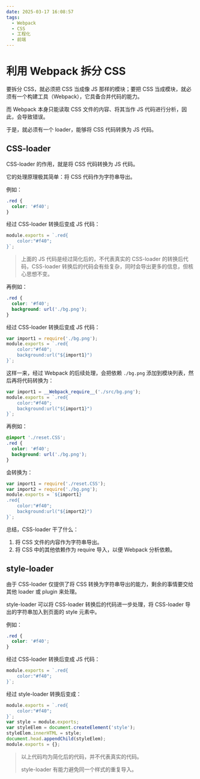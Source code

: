 ```yaml
---
date: 2025-03-17 16:08:57
tags:
  - Webpack
  - CSS
  - 工程化
  - 前端
---
```


# 利用 Webpack 拆分 CSS

要拆分 CSS，就必须把 CSS 当成像 JS 那样的模块；要把 CSS 当成模块，就必须有一个构建工具（Webpack），它具备合并代码的能力。

而 Webpack 本身只能读取 CSS 文件的内容、将其当作 JS 代码进行分析，因此，会导致错误。

于是，就必须有一个 loader，能够将 CSS 代码转换为 JS 代码。

## CSS-loader

CSS-loader 的作用，就是将 CSS 代码转换为 JS 代码。

它的处理原理极其简单：将 CSS 代码作为字符串导出。

例如：

```CSS
.red {
  color: '#f40';
}
```

经过 CSS-loader 转换后变成 JS 代码：

```JavaScript
module.exports = `.red{
    color:"#f40";
}`;
```

> 上面的 JS 代码是经过简化后的，不代表真实的 CSS-loader 的转换后代码，CSS-loader 转换后的代码会有些复杂，同时会导出更多的信息，但核心思想不变。

再例如：

```CSS
.red {
  color: '#f40';
  background: url('./bg.png');
}
```

经过 CSS-loader 转换后变成 JS 代码：

```JavaScript
var import1 = require('./bg.png');
module.exports = `.red{
    color:"#f40";
    background:url("${import1}")
}`;
```

这样一来，经过 Webpack 的后续处理，会把依赖 `./bg.png` 添加到模块列表，然后再将代码转换为：

```JavaScript
var import1 = __Webpack_require__('./src/bg.png');
module.exports = `.red{
    color:"#f40";
    background:url("${import1}")
}`;
```

再例如：

```CSS
@import './reset.CSS';
.red {
  color: '#f40';
  background: url('./bg.png');
}
```

会转换为：

```JavaScript
var import1 = require('./reset.CSS');
var import2 = require('./bg.png');
module.exports = `${import1}
.red{
    color:"#f40";
    background:url("${import2}")
}`;
```

总结，CSS-loader 干了什么：

1. 将 CSS 文件的内容作为字符串导出。
2. 将 CSS 中的其他依赖作为 require 导入，以便 Webpack 分析依赖。

## style-loader

由于 CSS-loader 仅提供了将 CSS 转换为字符串导出的能力，剩余的事情要交给其他 loader 或 plugin 来处理。

style-loader 可以将 CSS-loader 转换后的代码进一步处理，将 CSS-loader 导出的字符串加入到页面的 style 元素中。

例如：

```CSS
.red {
  color: '#f40';
}
```

经过 CSS-loader 转换后变成 JS 代码：

```JavaScript
module.exports = `.red{
    color:"#f40";
}`;
```

经过 style-loader 转换后变成：

```JavaScript
module.exports = `.red{
    color:"#f40";
}`;
var style = module.exports;
var styleElem = document.createElement('style');
styleElem.innerHTML = style;
document.head.appendChild(styleElem);
module.exports = {};
```

> 以上代码均为简化后的代码，并不代表真实的代码。
>
> style-loader 有能力避免同一个样式的重复导入。
